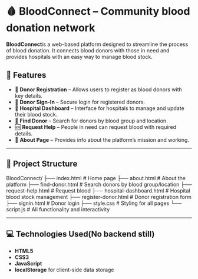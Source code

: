 # 🩸 BloodConnect – Community blood donation network

**BloodConnect**is a web-based platform designed to streamline the process of blood donation. It connects blood donors with those in need and provides hospitals with an easy way to manage blood stock.

## 🚀 Features

- 👤 **Donor Registration** – Allows users to register as blood donors with key details.
- 🔐 **Donor Sign-In** – Secure login for registered donors.
- 🏥 **Hospital Dashboard** – Interface for hospitals to manage and update their blood stock.
- 📍 **Find Donor** – Search for donors by blood group and location.
- 🆘 **Request Help** – People in need can request blood with required details.
- 📄 **About Page** – Provides info about the platform’s mission and working.

---

## 📂 Project Structure
BloodConnect/
├── index.html # Home page
├── about.html # About the platform
├── find-donor.html # Search donors by blood group/location
├── request-help.html # Request blood
├── hospital-dashboard.html # Hospital blood stock management
├── register-donor.html # Donor registration form
├── signin.html # Donor login
├── style.css # Styling for all pages
└── script.js # All functionality and interactivity

---

## 💻 Technologies Used(No backend still)

- **HTML5**
- **CSS3**
- **JavaScript**
- **localStorage** for client-side data storage




